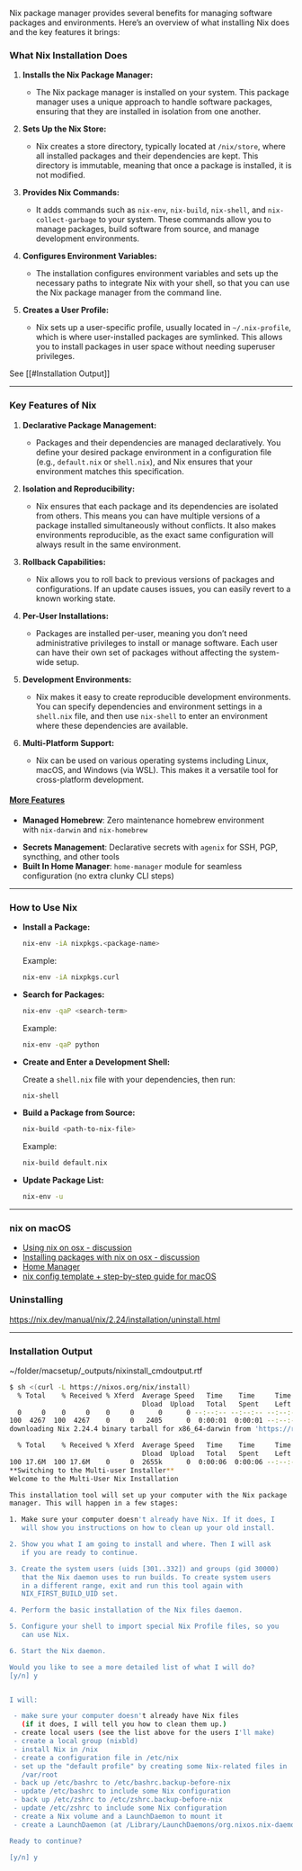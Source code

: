 Nix package manager provides several benefits for managing software packages and environments. Here’s an overview of what installing Nix does and the key features it brings:

### What Nix Installation Does

1. **Installs the Nix Package Manager:**
   - The Nix package manager is installed on your system. This package manager uses a unique approach to handle software packages, ensuring that they are installed in isolation from one another.

2. **Sets Up the Nix Store:**
   - Nix creates a store directory, typically located at `/nix/store`, where all installed packages and their dependencies are kept. This directory is immutable, meaning that once a package is installed, it is not modified.

3. **Provides Nix Commands:**
   - It adds commands such as `nix-env`, `nix-build`, `nix-shell`, and `nix-collect-garbage` to your system. These commands allow you to manage packages, build software from source, and manage development environments.

4. **Configures Environment Variables:**
   - The installation configures environment variables and sets up the necessary paths to integrate Nix with your shell, so that you can use the Nix package manager from the command line.

5. **Creates a User Profile:**
   - Nix sets up a user-specific profile, usually located in `~/.nix-profile`, which is where user-installed packages are symlinked. This allows you to install packages in user space without needing superuser privileges.

See [[#Installation Output]]

---
### Key Features of Nix

1. **Declarative Package Management:**
   - Packages and their dependencies are managed declaratively. You define your desired package environment in a configuration file (e.g., `default.nix` or `shell.nix`), and Nix ensures that your environment matches this specification.

2. **Isolation and Reproducibility:**
   - Nix ensures that each package and its dependencies are isolated from others. This means you can have multiple versions of a package installed simultaneously without conflicts. It also makes environments reproducible, as the exact same configuration will always result in the same environment.

3. **Rollback Capabilities:**
   - Nix allows you to roll back to previous versions of packages and configurations. If an update causes issues, you can easily revert to a known working state.

4. **Per-User Installations:**
   - Packages are installed per-user, meaning you don’t need administrative privileges to install or manage software. Each user can have their own set of packages without affecting the system-wide setup.

5. **Development Environments:**
   - Nix makes it easy to create reproducible development environments. You can specify dependencies and environment settings in a `shell.nix` file, and then use `nix-shell` to enter an environment where these dependencies are available.

6. **Multi-Platform Support:**
   - Nix can be used on various operating systems including Linux, macOS, and Windows (via WSL). This makes it a versatile tool for cross-platform development.

#### [More Features](https://github.com/dustinlyons/nixos-config?tab=readme-ov-file#features)
* **Managed Homebrew**: Zero maintenance homebrew environment with `nix-darwin` and `nix-homebrew`
- **Secrets Management**: Declarative secrets with `agenix` for SSH, PGP, syncthing, and other tools
- **Built In Home Manager**: `home-manager` module for seamless configuration (no extra clunky CLI steps)

---

### How to Use Nix

- **Install a Package:**

  ```bash
  nix-env -iA nixpkgs.<package-name>
  ```

  Example:

  ```bash
  nix-env -iA nixpkgs.curl
  ```

- **Search for Packages:**

  ```bash
  nix-env -qaP <search-term>
  ```

  Example:

  ```bash
  nix-env -qaP python
  ```

- **Create and Enter a Development Shell:**

  Create a `shell.nix` file with your dependencies, then run:

  ```bash
  nix-shell
  ```

- **Build a Package from Source:**

  ```bash
  nix-build <path-to-nix-file>
  ```

  Example:

  ```bash
  nix-build default.nix
  ```

- **Update Package List:**

  ```bash
  nix-env -u
  ```


---
### nix on macOS
* [Using nix on osx - discussion](https://www.reddit.com/r/Nix/comments/1cv1vq8/why_would_someone_install_nix_on_a_mac_os/)
* [Installing packages with nix on osx - discussion](https://www.reddit.com/r/NixOS/comments/122xd56/simple_way_to_install_package_using_nix_on_macos/)
* [Home Manager](https://nix-community.github.io/home-manager/)
* [nix config template + step-by-step guide for macOS](https://github.com/dustinlyons/nixos-config)

### Uninstalling
https://nix.dev/manual/nix/2.24/installation/uninstall.html

---

### Installation Output
~/folder/macsetup/_outputs/nixinstall_cmdoutput.rtf

```sh
$ sh <(curl -L https://nixos.org/nix/install)
  % Total    % Received % Xferd  Average Speed   Time    Time     Time  Current
                                 Dload  Upload   Total   Spent    Left  Speed
  0     0    0     0    0     0      0      0 --:--:-- --:--:-- --:--:--     0
100  4267  100  4267    0     0   2405      0  0:00:01  0:00:01 --:--:--  2405
downloading Nix 2.24.4 binary tarball for x86_64-darwin from 'https://releases.nixos.org/nix/nix-2.24.4/nix-2.24.4-x86_64-darwin.tar.xz' to '/var/folders/vy/qdp8xcfj4s3dd5c6d1xp_y3w0000gn/T/nix-binary-tarball-unpack.XXXXXXXXXX.V3vJ5UGI'...

  % Total    % Received % Xferd  Average Speed   Time    Time     Time  Current
                                 Dload  Upload   Total   Spent    Left  Speed
100 17.6M  100 17.6M    0     0  2655k      0  0:00:06  0:00:06 --:--:-- 4061k
**Switching to the Multi-user Installer**
Welcome to the Multi-User Nix Installation

This installation tool will set up your computer with the Nix package
manager. This will happen in a few stages:

1. Make sure your computer doesn't already have Nix. If it does, I
   will show you instructions on how to clean up your old install.

2. Show you what I am going to install and where. Then I will ask
   if you are ready to continue.

3. Create the system users (uids [301..332]) and groups (gid 30000)
   that the Nix daemon uses to run builds. To create system users
   in a different range, exit and run this tool again with
   NIX_FIRST_BUILD_UID set.

4. Perform the basic installation of the Nix files daemon.

5. Configure your shell to import special Nix Profile files, so you
   can use Nix.

6. Start the Nix daemon.

Would you like to see a more detailed list of what I will do?
[y/n] y


I will:

 - make sure your computer doesn't already have Nix files
   (if it does, I will tell you how to clean them up.)
 - create local users (see the list above for the users I'll make)
 - create a local group (nixbld)
 - install Nix in /nix
 - create a configuration file in /etc/nix
 - set up the "default profile" by creating some Nix-related files in
   /var/root
 - back up /etc/bashrc to /etc/bashrc.backup-before-nix
 - update /etc/bashrc to include some Nix configuration
 - back up /etc/zshrc to /etc/zshrc.backup-before-nix
 - update /etc/zshrc to include some Nix configuration
 - create a Nix volume and a LaunchDaemon to mount it
 - create a LaunchDaemon (at /Library/LaunchDaemons/org.nixos.nix-daemon.plist) for nix-daemon

Ready to continue?

[y/n] y


```

